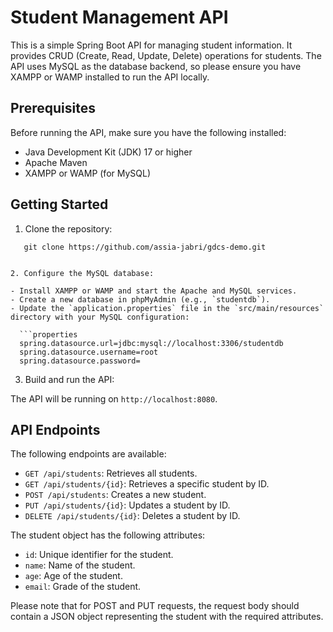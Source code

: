 # Student Management API

This is a simple Spring Boot API for managing student information. It provides CRUD (Create, Read, Update, Delete) operations for students. The API uses MySQL as the database backend, so please ensure you have XAMPP or WAMP installed to run the API locally.

## Prerequisites

Before running the API, make sure you have the following installed:

- Java Development Kit (JDK) 17 or higher
- Apache Maven
- XAMPP or WAMP (for MySQL)

## Getting Started

1. Clone the repository:
```shell
   git clone https://github.com/assia-jabri/gdcs-demo.git


2. Configure the MySQL database:

- Install XAMPP or WAMP and start the Apache and MySQL services.
- Create a new database in phpMyAdmin (e.g., `studentdb`).
- Update the `application.properties` file in the `src/main/resources` directory with your MySQL configuration:

  ```properties
  spring.datasource.url=jdbc:mysql://localhost:3306/studentdb
  spring.datasource.username=root
  spring.datasource.password=
  ```

3. Build and run the API:


The API will be running on `http://localhost:8080`.

## API Endpoints

The following endpoints are available:

- `GET /api/students`: Retrieves all students.
- `GET /api/students/{id}`: Retrieves a specific student by ID.
- `POST /api/students`: Creates a new student.
- `PUT /api/students/{id}`: Updates a student by ID.
- `DELETE /api/students/{id}`: Deletes a student by ID.

The student object has the following attributes:

- `id`: Unique identifier for the student.
- `name`: Name of the student.
- `age`: Age of the student.
- `email`: Grade of the student.

Please note that for POST and PUT requests, the request body should contain a JSON object representing the student with the required attributes.





